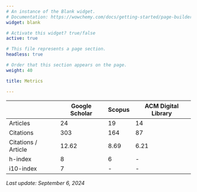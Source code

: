 ```yaml
---
# An instance of the Blank widget.
# Documentation: https://wowchemy.com/docs/getting-started/page-builder/
widget: blank

# Activate this widget? true/false
active: true

# This file represents a page section.
headless: true

# Order that this section appears on the page.
weight: 40

title: Metrics

---
```


|                     | Google Scholar | Scopus | ACM Digital Library |
|---------------------|----------------|--------|---------------------|
| Articles            | 24             | 19	    | 14                  |
| Citations           | 303            | 164    | 87                  |
| Citations / Article | 12.62          | 8.69   | 6.21                |
| h-index             | 8              | 6      | -                   |
| i10-index           | 7              | -      | -                   |

*Last update: September 6, 2024*